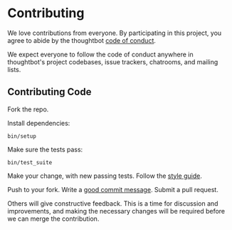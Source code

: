 # Contributing

We love contributions from everyone.
By participating in this project,
you agree to abide by the thoughtbot [code of conduct].

  [code of conduct]: https://thoughtbot.com/open-source-code-of-conduct

We expect everyone to follow the code of conduct
anywhere in thoughtbot's project codebases,
issue trackers, chatrooms, and mailing lists.

## Contributing Code

Fork the repo.

Install dependencies:

    bin/setup

Make sure the tests pass:

    bin/test_suite

Make your change, with new passing tests. Follow the [style guide][style].

  [style]: https://github.com/thoughtbot/guides/tree/master/style

Push to your fork. Write a [good commit message][commit]. Submit a pull request.

  [commit]: http://tbaggery.com/2008/04/19/a-note-about-git-commit-messages.html

Others will give constructive feedback.
This is a time for discussion and improvements,
and making the necessary changes will be required before we can
merge the contribution.
